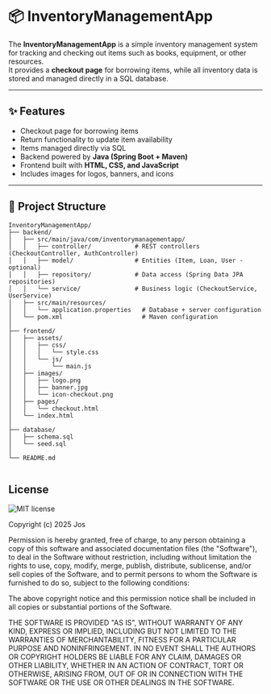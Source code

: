 # 📦 InventoryManagementApp

The **InventoryManagementApp** is a simple inventory management system for tracking and checking out items such as books, equipment, or other resources.  
It provides a **checkout page** for borrowing items, while all inventory data is stored and managed directly in a SQL database.

---

## ✨ Features
- Checkout page  for borrowing items  
- Return functionality to update item availability  
- Items managed directly via SQL  
- Backend powered by **Java (Spring Boot + Maven)**  
- Frontend built with **HTML, CSS, and JavaScript**  
- Includes images for logos, banners, and icons  

---

## 📂 Project Structure


```
InventoryManagementApp/
├── backend/
│   ├── src/main/java/com/inventorymanagementapp/
│   │   ├── controller/            # REST controllers (CheckoutController, AuthController)
│   │   ├── model/                 # Entities (Item, Loan, User - optional)
│   │   ├── repository/            # Data access (Spring Data JPA repositories)
│   │   └── service/               # Business logic (CheckoutService, UserService)
│   ├── src/main/resources/
│   │   └── application.properties   # Database + server configuration
│   └── pom.xml                      # Maven configuration                    
│
├── frontend/
│   ├── assets/
│   │   ├── css/
│   │   │   └── style.css
│   │   └── js/
│   │       └── main.js
│   ├── images/
│   │   ├── logo.png
│   │   ├── banner.jpg
│   │   └── icon-checkout.png
│   ├── pages/
│   │   └── checkout.html           
│   └── index.html 
│
├── database/
│   ├── schema.sql                  
│   └── seed.sql
│
└── README.md
                 

```

## License
![MIT license](https://img.shields.io/badge/License-MIT-blue.svg)


Copyright (c) 2025 Jos

Permission is hereby granted, free of charge, to any person obtaining a copy
of this software and associated documentation files (the "Software"), to deal
in the Software without restriction, including without limitation the rights
to use, copy, modify, merge, publish, distribute, sublicense, and/or sell
copies of the Software, and to permit persons to whom the Software is
furnished to do so, subject to the following conditions:

The above copyright notice and this permission notice shall be included in all
copies or substantial portions of the Software.

THE SOFTWARE IS PROVIDED "AS IS", WITHOUT WARRANTY OF ANY KIND, EXPRESS OR
IMPLIED, INCLUDING BUT NOT LIMITED TO THE WARRANTIES OF MERCHANTABILITY,
FITNESS FOR A PARTICULAR PURPOSE AND NONINFRINGEMENT. IN NO EVENT SHALL THE
AUTHORS OR COPYRIGHT HOLDERS BE LIABLE FOR ANY CLAIM, DAMAGES OR OTHER
LIABILITY, WHETHER IN AN ACTION OF CONTRACT, TORT OR OTHERWISE, ARISING FROM,
OUT OF OR IN CONNECTION WITH THE SOFTWARE OR THE USE OR OTHER DEALINGS IN THE
SOFTWARE.